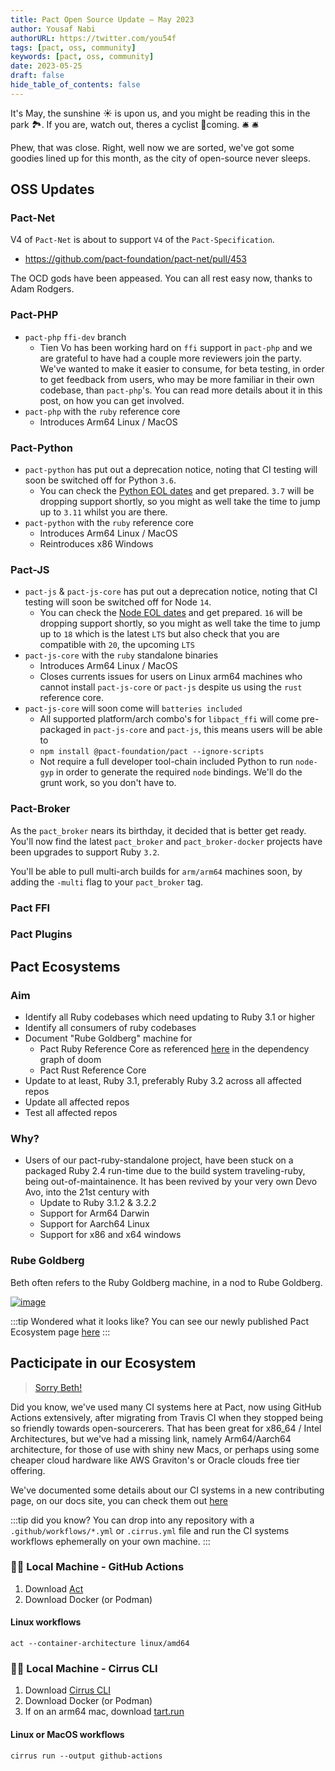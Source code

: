 ```yaml
---
title: Pact Open Source Update — May 2023
author: Yousaf Nabi
authorURL: https://twitter.com/you54f
tags: [pact, oss, community]
keywords: [pact, oss, community]
date: 2023-05-25
draft: false
hide_table_of_contents: false
---
```


It's May, the sunshine ☀️ is upon us, and you might be reading this in the park 🏞️. If you are, watch out, theres a cyclist 🚴coming. 🛎️ 🛎️

Phew, that was close. Right, well now we are sorted, we've got some goodies lined up for this month, as the city of open-source never sleeps.

## OSS Updates

### Pact-Net

V4 of `Pact-Net` is about to support `V4` of the `Pact-Specification`.
  - https://github.com/pact-foundation/pact-net/pull/453

The OCD gods have been appeased. You can all rest easy now, thanks to Adam Rodgers.

### Pact-PHP

- `pact-php` `ffi-dev` branch
  - Tien Vo has been working hard on `ffi` support in `pact-php` and we are grateful to have had a couple more reviewers join the party. We've wanted to make it easier to consume, for beta testing, in order to get feedback from users, who may be more familiar in their own codebase, than `pact-php`'s. You can read more details about it in this post, on how you can get involved.
- `pact-php` with the `ruby` reference core
  - Introduces Arm64 Linux / MacOS

### Pact-Python

- `pact-python` has put out a deprecation notice, noting that CI testing will soon be switched off for Python `3.6`.
  - You can check the [Python EOL dates](https://endoflife.date/python) and get prepared. `3.7` will be dropping support shortly, so you might as well take the time to jump up to `3.11` whilst you are there.
- `pact-python` with the `ruby` reference core
  - Introduces Arm64 Linux / MacOS
  - Reintroduces x86 Windows

### Pact-JS

- `pact-js` & `pact-js-core` has put out a deprecation notice, noting that CI testing will soon be switched off for Node `14`.
  - You can check the [Node EOL dates](https://endoflife.date/node) and get prepared. `16` will be dropping support shortly, so you might as well take the time to jump up to `18` which is the latest `LTS` but also check that you are compatible with `20`, the upcoming `LTS`
- `pact-js-core` with the `ruby` standalone binaries
  - Introduces Arm64 Linux / MacOS
  - Closes currents issues for users on Linux arm64 machines who cannot install `pact-js-core` or `pact-js` despite us using the `rust` reference core.
- `pact-js-core` will soon come will `batteries included`
  - All supported platform/arch combo's for `libpact_ffi` will come pre-packaged in `pact-js-core` and `pact-js`, this means users will be able to
  - `npm install @pact-foundation/pact --ignore-scripts`
  - Not require a full developer tool-chain included Python to run `node-gyp` in order to generate the required `node` bindings. We'll do the grunt work, so you don't have to.

### Pact-Broker

As the `pact_broker` nears its birthday, it decided that is better get ready. You'll now find the latest `pact_broker` and `pact_broker-docker` projects have been upgrades to support Ruby `3.2`.

You'll be able to pull multi-arch builds for `arm/arm64` machines soon, by adding the `-multi` flag to your `pact_broker` tag.

### Pact FFI

### Pact Plugins

## Pact Ecosystems

### Aim

- Identify all Ruby codebases which need updating to Ruby 3.1 or higher
- Identify all consumers of ruby codebases
- Document "Rube Goldberg" machine for
  - Pact Ruby Reference Core as referenced [here](https://github.com/pact-foundation/devrel#dependency-graph-of-doom) in the dependency graph of doom
  - Pact Rust Reference Core
- Update to at least, Ruby 3.1, preferably Ruby 3.2 across all affected repos
- Update all affected repos
- Test all affected repos


### Why?

- Users of our pact-ruby-standalone project, have been stuck on a packaged Ruby 2.4 run-time due to the build system traveling-ruby, being out-of-maintainence. It has been revived by your very own Devo Avo, into the 21st century with
  - Update to Ruby 3.1.2 & 3.2.2
  - Support for Arm64 Darwin
  - Support for Aarch64 Linux
  - Support for x86 and x64 windows

### Rube Goldberg

Beth often refers to the Ruby Goldberg machine, in a nod to Rube Goldberg.

[![image](https://user-images.githubusercontent.com/19932401/202261902-fd61e2a4-7df1-4f1a-a795-b0722a8ecc33.png)](https://en.wikipedia.org/wiki/Rube_Goldberg_machine)

:::tip Wondered what it looks like?
You can see our newly published Pact Ecosystem page [here](/diagrams/ecosystem)
:::


## Pacticipate in our Ecosystem

> [Sorry Beth!](/getting_started/terminology#pacticipant)

Did you know, we've used many CI systems here at Pact, now using GitHub Actions extensively, after migrating from Travis CI when they stopped being so friendly towards open-sourcerers. That has been great for x86_64 / Intel Architectures, but we've had a missing link, namely Arm64/Aarch64 architecture, for those of use with shiny new Macs, or perhaps using some cheaper cloud hardware like AWS Graviton's or Oracle clouds free tier offering.

We've documented some details about our CI systems in a new contributing page, on our docs site, you can check them out [here](/contributing/ci)

:::tip did you know?
You can drop into any repository with a `.github/workflows/*.yml` or `.cirrus.yml` file and run the CI systems workflows ephemerally on your own machine.
:::
### 🐱‍💻 Local Machine - GitHub Actions

1. Download [Act](https://github.com/nektos/act)
2. Download Docker (or Podman)

#### Linux workflows

`act --container-architecture linux/amd64`

### 🐱‍💻 Local Machine - Cirrus CLI

1. Download [Cirrus CLI](https://github.com/cirruslabs/cirrus-cli)
2. Download Docker (or Podman)
3. If on an arm64 mac, download [tart.run](https://tart.run/)

#### Linux or MacOS workflows

   `cirrus run --output github-actions`
